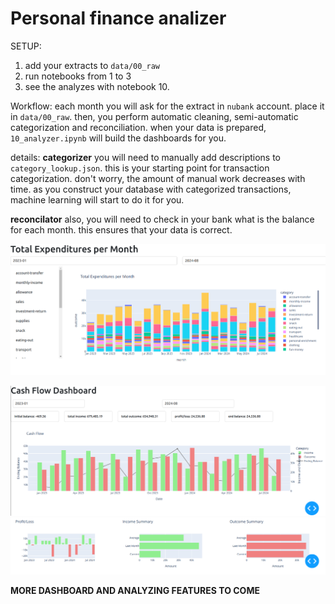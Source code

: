 # Personal finance analizer

SETUP:
1. add your extracts to `data/00_raw`
2. run notebooks from 1 to 3
3. see the analyzes with notebook 10.

Workflow:
each month you will ask for the extract in `nubank` account. place it in `data/00_raw`.
then, you perform automatic cleaning, semi-automatic categorization and reconciliation.
when your data is prepared, `10_analyzer.ipynb` will build the dashboards for you.

details:
**categorizer**
you will need to manually add descriptions to `category_lookup.json`. this is your starting point for transaction categorization.
don't worry, the amount of manual work decreases with time. as you construct your database with categorized transactions, machine learning will start to do it for you.

**reconcilator**
also, you will need to check in your bank what is the balance for each month. this ensures that your data is correct.


![dashboard](<screenshots/category-dashboard.png>)


![alt text](<screenshots/cash-flow-dashboard1.png>)
![alt text](<screenshots/cash-flow-dashboard2.png>)


**MORE DASHBOARD AND ANALYZING FEATURES TO COME**
